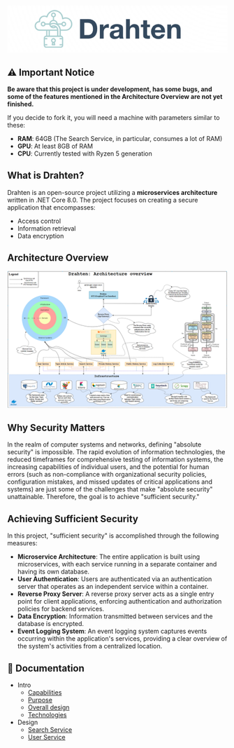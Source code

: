 <p align="center">
    <img src="https://raw.githubusercontent.com/JivkoSp/Drahten/master/Assets/logo2.PNG" alt="Logo" width="600">
</p>

## ⚠️ Important Notice

**Be aware that this project is under development, has some bugs, and some of the features mentioned in the Architecture Overview are not yet finished.**

If you decide to fork it, you will need a machine with parameters similar to these:

- **RAM**: 64GB (The Search Service, in particular, consumes a lot of RAM)
- **GPU**: At least 8GB of RAM
- **CPU**: Currently tested with Ryzen 5 generation

## What is Drahten?

Drahten is an open-source project utilizing a **microservices architecture** written in .NET Core 8.0. The project focuses on creating a secure application that encompasses:
- Access control
- Information retrieval
- Data encryption

## Architecture Overview

![Architecture Overview](https://raw.githubusercontent.com/JivkoSp/Drahten/master/Assets/ArchitectureOverview.PNG)

## Why Security Matters

In the realm of computer systems and networks, defining "absolute security" is impossible. The rapid evolution of information technologies, the reduced timeframes for comprehensive testing of information systems, the increasing capabilities of individual users, and the potential for human errors (such as non-compliance with organizational security policies, configuration mistakes, and missed updates of critical applications and systems) are just some of the challenges that make "absolute security" unattainable. Therefore, the goal is to achieve "sufficient security."

## Achieving Sufficient Security

In this project, "sufficient security" is accomplished through the following measures:

- **Microservice Architecture**: The entire application is built using microservices, with each service running in a separate container and having its own database.
- **User Authentication**: Users are authenticated via an authentication server that operates as an independent service within a container.
- **Reverse Proxy Server**: A reverse proxy server acts as a single entry point for client applications, enforcing authentication and authorization policies for backend services.
- **Data Encryption**: Information transmitted between services and the database is encrypted.
- **Event Logging System**: An event logging system captures events occurring within the application's services, providing a clear overview of the system's activities from a centralized location.

 ## 📖 Documentation
 * Intro
    - [Capabilities](Docs/intro-capabilities.md)
    - [Purpose](Docs/intro-purpose.md)
    - [Overall design](Docs/intro-design.md)
    - [Technologies](Docs/intro-technologies.md)
* Design
    - [Search Service](Docs/design-search-service.md)
    - [User Service](Docs/design-user-service.md)

